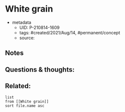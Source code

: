 ---
---

# White grain

- metadata
	- UID: P-210814-1609
	- tags: #created/2021/Aug/14, #permanent/concept 
	- source: 

## Notes


## Questions & thoughts:


## Related:
```dataview
list
from [[White grain]]
sort file.name asc
```